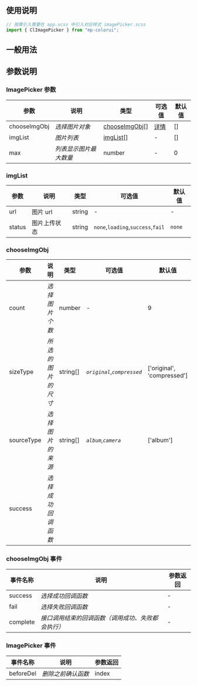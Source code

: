 ## 使用说明

```jsx
// 按需引入需要在 app.scss 中引入对应样式 imagePicker.scss
import { ClImagePicker } from "mp-colorui";
```

## 一般用法

<CodeShow componentName='imagePicker' />

## 参数说明

### ImagePicker 参数

| 参数         | 说明                   | 类型                                                            | 可选值                                                | 默认值 |
| ------------ | ---------------------- | --------------------------------------------------------------- | ----------------------------------------------------- | ------ |
| chooseImgObj | _选择图片对象_         | [chooseImgObj](/mp-colorui-doc/form/imagePicker#chooseImgObj)[] | [详情](/mp-colorui-doc/form/imagePicker#chooseimgobj) | []     |
| imgList      | _图片列表_             | [imgList](/mp-colorui-doc/form/imagePicker#imglist)[]           | -                                                     | []     |
| max          | _列表显示图片最大数量_ | number                                                          | -                                                     | 0      |

### imgList

| 参数   | 说明         | 类型   | 可选值                            | 默认值 |
| ------ | ------------ | ------ | --------------------------------- | ------ |
| url    | 图片 url     | string | -                                 | -      |
| status | 图片上传状态 | string | `none`,`loading`,`success`,`fail` | `none` |

### chooseImgObj

| 参数       | 说明               | 类型     | 可选值                      | 默认值                     |
| ---------- | ------------------ | -------- | --------------------------- | -------------------------- |
| count      | _选择图片个数_     | number   | -                           | 9                          |
| sizeType   | _所选的图片的尺寸_ | string[] | _`original`_,_`compressed`_ | ['original', 'compressed'] |
| sourceType | _选择图片的来源_   | string[] | _`album`_,_`camera`_        | ['album']                  |
| success    | _选择成功回调函数_ |          |                             |                            |

### chooseImgObj 事件

| 事件名称 | 说明                                               | 参数返回 |
| -------- | -------------------------------------------------- | -------- |
| success  | _选择成功回调函数_                                 | -        |
| fail     | _选择失败回调函数_                                 | -        |
| complete | _接口调用结束的回调函数（调用成功、失败都会执行）_ | -        |

### ImagePicker 事件

| 事件名称  | 说明               | 参数返回 |
| --------- | ------------------ | -------- |
| beforeDel | _删除之前确认函数_ | index    |

<FloatPhone url="https://yinliangdream.github.io/mp-colorui-h5-demo/#/package/formPackage/imagePicker/index" />
